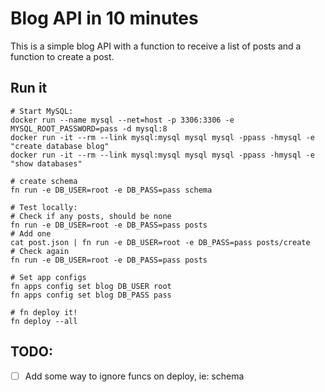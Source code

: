 # Blog API in 10 minutes

This is a simple blog API with a function to receive a list of posts and a function to create a post.

## Run it

```
# Start MySQL:
docker run --name mysql --net=host -p 3306:3306 -e MYSQL_ROOT_PASSWORD=pass -d mysql:8
docker run -it --rm --link mysql:mysql mysql mysql -ppass -hmysql -e "create database blog"
docker run -it --rm --link mysql:mysql mysql mysql -ppass -hmysql -e "show databases"

# create schema
fn run -e DB_USER=root -e DB_PASS=pass schema

# Test locally:
# Check if any posts, should be none
fn run -e DB_USER=root -e DB_PASS=pass posts
# Add one
cat post.json | fn run -e DB_USER=root -e DB_PASS=pass posts/create
# Check again
fn run -e DB_USER=root -e DB_PASS=pass posts

# Set app configs
fn apps config set blog DB_USER root
fn apps config set blog DB_PASS pass

# fn deploy it!
fn deploy --all
```

## TODO:

* [ ] Add some way to ignore funcs on deploy, ie: schema
